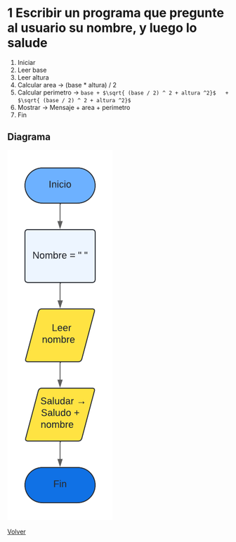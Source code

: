 # 1 Escribir un programa que pregunte al usuario su nombre, y luego lo salude

1. Iniciar
3. Leer base
4. Leer altura
5. Calcular area -> (base * altura) / 2
6. Calcular perimetro -> ``` base + $\sqrt{ (base / 2) ^ 2 + altura ^2}$   + $\sqrt{ (base / 2) ^ 2 + altura ^2}$ ```
7. Mostrar -> Mensaje + area + perimetro
8. Fin

## Diagrama
<img src=img/Act1.png>

<a href=README.md > Volver </a>
